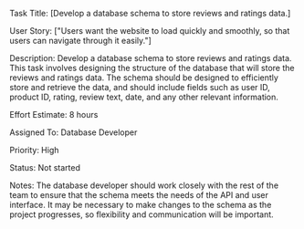 Task Title: [Develop a database schema to store reviews and ratings data.]

User Story: ["Users want the website to load quickly and smoothly, so that users can navigate through it easily."]

Description: Develop a database schema to store reviews and ratings data. This task involves designing the structure of the database that will store the reviews and ratings data. The schema should be designed to efficiently store and retrieve the data, and should include fields such as user ID, product ID, rating, review text, date, and any other relevant information.

Effort Estimate: 8 hours

Assigned To: Database Developer

Priority: High

Status: Not started

Notes: The database developer should work closely with the rest of the team to ensure that the schema meets the needs of the API and user interface. It may be necessary to make changes to the schema as the project progresses, so flexibility and communication will be important.


